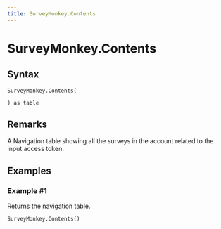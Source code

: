 ```yaml
---
title: SurveyMonkey.Contents
---
```


# SurveyMonkey.Contents



## Syntax

```powerquery
SurveyMonkey.Contents(

) as table
```


## Remarks

A Navigation table showing all the surveys in the account related to the input access token.


## Examples

### Example #1 
Returns the navigation table.
```powerquery
SurveyMonkey.Contents()
```



